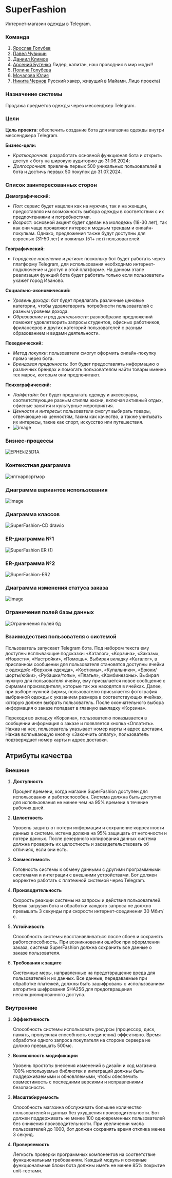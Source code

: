 # SuperFashion
Интернет-магазин одежды в Telegram.

### Команда
1. [Ярослав Голубев](https://github.com/Rubix327)
2. [Павел Чувикин](https://github.com/pavell85598)
3. [Даниил Климов](https://github.com/Dudergov365)
4. [Арсений Бутенко](https://github.com/arsenybut) Лидер, капитан, наш проводник в мир моды!!
5. [Полина Голубева](https://github.com/golubinkaa)
6. [Мочалова Юлия](https://github.com/MochalovaYulia)
7. [Никита Чернов](https://github.com/hekitociha) Русский хакер, живущий в Майами. Лицо проекта)

### Назначение системы
Продажа предметов одежды через мессенджер Telegram.

### Цели
**Цель проекта**: обеспечить создание бота для магазина одежды внутри мессенджера Telegram.

**Бизнес-цели:**
 - _Краткосрочная_: разработать основной функционал бота и открыть доступ к боту на широкую аудиторию до 31.06.2024;
 - _Долгосрочная_: привлечь первых 500 уникальных пользователей в бота и достичь первых 50 покупок до 31.07.2024.

### Список заинтересованных сторон

**Демографический:**

- _Пол_: сервис будет нацелен как на мужчин, так и на женщин, предоставляя им возможность выбора одежды в соответствии с их предпочтениями и потребностями.
- _Возраст_: основной акцент будет сделан на молодежь (18-30 лет), так как они чаще проявляют интерес к модным трендам и онлайн-покупкам. Однако, предложения также будут доступны для взрослых (31-50 лет) и пожилых (51+ лет) пользователей.

**Географический:**

- _Городское население и регион_: поскольку бот будет работать через платформу Telegram, для использования необходимо интернет-подключение и доступ к этой платформе. На данном этапе реализация функций бота будет работать только если пользователь укажет город Иваново.

**Социально-экономический:**

- _Уровень дохода_: бот будет предлагать различные ценовые категории, чтобы удовлетворить потребности пользователей с разным уровнем дохода.
- _Образование и род деятельности_: разнообразие предложений поможет удовлетворить запросы студентов, офисных работников, фрилансеров и других категорий пользователей с разным образованием и видами деятельности.

**Поведенческий:**

- _Метод покупки_: пользователи смогут оформить онлайн-покупку прямо через бота.
- _Брендовая преданность_: бот будет предоставлять информацию о различных брендах и помогать пользователям найти товары именно тех марок, которым они предпочитают.

**Психографический:**

- _Лайфстайл_: бот будет предлагать одежду и аксессуары, соответствующие разным стилям жизни, включая активный отдых, офисные занятия и культурные мероприятия.
- _Ценности и интересы_: пользователи смогут выбирать товары, отвечающие их ценностям, таким как качество, а также учитывать их интересы, такие как спорт, искусство или путешествия.
- ![image](https://github.com/hekitociha/SuperFashion/assets/145964627/948f3677-0bdf-4804-bd4d-05142dca1e58)


### Бизнес-процессы
![EPHEklZ5D1A](https://github.com/hekitociha/SuperFashion/assets/145964627/ff07d482-0895-4560-b935-2235b867c4d4)

### Контекстная диаграмма
![нпгнарпсртмор](https://github.com/hekitociha/SuperFashion/assets/165883704/901f232a-d179-416a-9e1b-9ebbd2780af0)

### Диаграмма вариантов использования
![image](https://github.com/hekitociha/SuperFashion/assets/145964627/5ef8765c-e8bb-441c-951e-866fb11a06fe)

### Диаграмма классов
![SuperFashion-CD drawio](https://github.com/hekitociha/SuperFashion/assets/57916157/03d7a50c-c8ce-4926-915c-23a93acb72b4)

### ER-диаграмма №1
![SuperFashion ER (1)](https://github.com/hekitociha/SuperFashion/assets/57916157/24a81aa9-ec4a-473a-ac08-4a4b656df80d)

### ER-диаграмма №2
![SuperFashion-ER2](https://github.com/hekitociha/SuperFashion/assets/57916157/6e4d2279-a1b1-4bd5-a95c-a245b212d9ce)

### Диаграмма изменения статуса заказа
![image](https://github.com/hekitociha/SuperFashion/assets/165883704/ff44d6d7-eb4b-4b82-a0d9-488620b0c137)

### Ограничения полей базы данных
![Ограничения полей бд](https://github.com/hekitociha/SuperFashion/assets/57916157/7c122252-def4-4aa0-b22b-36f76f03f318)

### Взаимодествия пользователя с системой

Пользователь запускает Telegram бота. 
Под набором текста ему доступны всплывающие подсказки: 
«Каталог», «Корзина», «Заказы», «Новости», «Настройки», «Помощь». 
Выбирая вкладку «Каталог», в присланном сообщении для пользователя становятся доступны ячейки с одеждой:
«Верхняя одежда», «Костюмы», «Купальники», «Брюки/шорты/юбки», «Рубашки/топы», «Платья», «Комбинезоны». Выбирая нужную для пользователя ячейку, ему присылается новое сообщение с фирмами производителя, которые так же находятся в ячейках. Далее, при выборе нужной фирмы, пользователю присылается фотография выбранной одежды с указанием размера в соответствующих ячейках, которую должен выбрать пользователь. После окончательного выбора информация о заказе попадает в главную выкладку «Корзина».

Переходя во вкладку «Корзина», пользователю показывается в сообщении информация о заказе и появляется кнопка «Оплатить». Нажав на нее, пользователь указывает номер карты и адрес доставки. Нажав всплывающую кнопку «Закончить оплату», пользователь подтверждает номер карты и адрес доставки.

## Атрибуты качества

### Внешние

1. **Доступность**

    Процент времени, когда магазин SuperFashion доступен для использования и работоспособен.
    Система должна быть доступна для использования не менее чем на 95% времени в течение рабочих дней.

2. **Целостность**

    Уровень защиты от потери информации и сохранение корректности данных в системе.
    истема должна на 95% защищать от неточности и потери данных. После резервного копирования данных система должна проверить их целостность и 
    засвидетельствовать об отличиях, если они есть.

3. **Совместимость**

    Готовность системы к обмену данными с другими программными системами и интеграции с внешними устройствами.
    Бот должен корректно работать с платежной системой через Telegram.

4. **Производительность**

    Скорость реакции системы на запросы и действия пользователей.
    Время загрузки бота и обработки каждого запроса не должно превышать 3 секунды при скорости интернет-соединения 30 Мбит/с.

5. **Устойчивость**

    Способность системы восстанавливаться после сбоев и сохранять работоспособность.
    При возникновении ошибок при оформлении заказа, система SuperFashion должна сохранить все данные о заказе пользователя.

6. **Требования к защите**

    Системные меры, направленные на предотвращение вреда для пользователей и их данных.
    Все данные, передаваемые при обработке платежей, должны быть зашифрованы с использованием алгоритма шифрования SHA256 для предотвращения несанкционированного доступа.


### Внутренние

1. **Эффективность**

    Способность системы использовать ресурсы (процессор, диск, память, пропускная способность соединения) эффективно.
    Время обработки одного запроса покупателя на стороне сервера не должно превышать 500мс.

2. **Возможность модификации**

    Уровень простоты внесения изменений в дизайн и код магазина.
    100% используемых библиотек и интеграций должны быть поддерживаемыми и обновляемыми, чтобы обеспечить совместимость с последними версиями и 
    исправлениями безопасности.

3. **Масштабируемость**

    Способность магазина обслуживать большее количество пользователей и данных без ухудшения производительности.
    Бот должен поддерживать не менее 100 одновременных пользователей без снижения производительности. При увеличении числа пользователей до 1000, бот 
    должен сохранять время отклика менее 3 секунд.

4. **Проверяемость**

    Легкость проверки программных компонентов на соответствие функциональным требованиям.
    Каждый модуль и основные функциональные блоки бота должны иметь не менее 85% покрытие unit-тестами.


